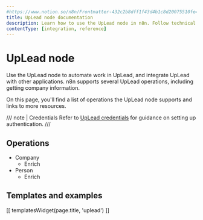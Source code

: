 ```yaml
---
#https://www.notion.so/n8n/Frontmatter-432c2b8dff1f43d4b1c8d20075510fe4
title: UpLead node documentation
description: Learn how to use the UpLead node in n8n. Follow technical documentation to integrate UpLead node into your workflows.
contentType: [integration, reference]
---
```


# UpLead node

Use the UpLead node to automate work in UpLead, and integrate UpLead with other applications. n8n supports several UpLead operations, including getting company information. 

On this page, you'll find a list of operations the UpLead node supports and links to more resources.

/// note | Credentials
Refer to [UpLead credentials](/integrations/builtin/credentials/uplead.md) for guidance on setting up authentication. 
///

## Operations

* Company
    * Enrich
* Person
    * Enrich

## Templates and examples

<!-- see https://www.notion.so/n8n/Pull-in-templates-for-the-integrations-pages-37c716837b804d30a33b47475f6e3780 -->
[[ templatesWidget(page.title, 'uplead') ]]
